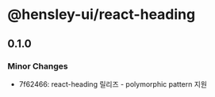 # @hensley-ui/react-heading

## 0.1.0

### Minor Changes

- 7f62466: react-heading 릴리즈 - polymorphic pattern 지원
